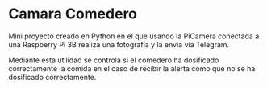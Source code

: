 # Camara Comedero

Mini proyecto creado en Python en el que usando la PiCamera conectada a una Raspberry Pi 3B realiza una fotografía y la envía vía Telegram. 

Mediante esta utilidad se controla si el comedero ha dosificado correctamente la comida en el caso de recibir la alerta como que no se ha dosificado correctamente. 
